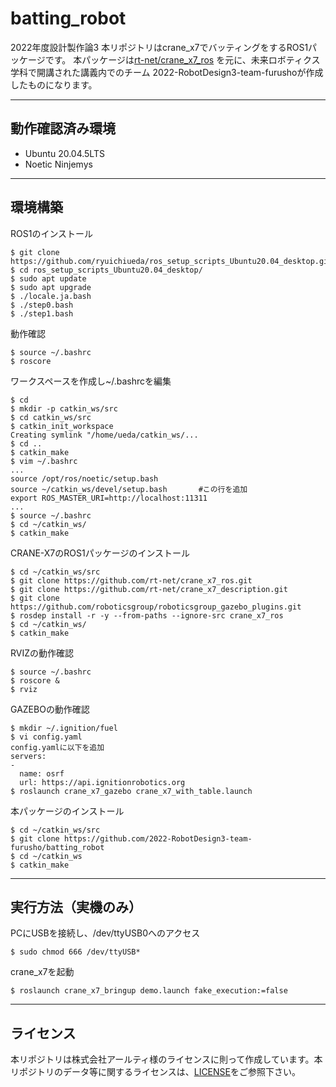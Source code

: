# batting_robot

2022年度設計製作論3
本リポジトリはcrane_x7でバッティングをするROS1パッケージです。
本パッケージは<a href= "https://github.com/rt-net/crane_x7_ros.html" >rt-net/crane_x7_ros</a    > を元に、未来ロボティクス学科で開講された講義内でのチーム
2022-RobotDesign3-team-furushoが作成したものになります。

---

## 動作確認済み環境
  * Ubuntu 20.04.5LTS
  * Noetic Ninjemys

---

## 環境構築

ROS1のインストール
```
$ git clone https://github.com/ryuichiueda/ros_setup_scripts_Ubuntu20.04_desktop.git
$ cd ros_setup_scripts_Ubuntu20.04_desktop/
$ sudo apt update
$ sudo apt upgrade
$ ./locale.ja.bash
$ ./step0.bash
$ ./step1.bash
```

動作確認
```
$ source ~/.bashrc
$ roscore
```

ワークスペースを作成し~/.bashrcを編集
```
$ cd
$ mkdir -p catkin_ws/src
$ cd catkin_ws/src
$ catkin_init_workspace
Creating symlink "/home/ueda/catkin_ws/...
$ cd ..
$ catkin_make
$ vim ~/.bashrc
...
source /opt/ros/noetic/setup.bash
source ~/catkin_ws/devel/setup.bash       #この行を追加
export ROS_MASTER_URI=http://localhost:11311
...
$ source ~/.bashrc
$ cd ~/catkin_ws/
$ catkin_make
```

CRANE-X7のROS1パッケージのインストール
```
$ cd ~/catkin_ws/src
$ git clone https://github.com/rt-net/crane_x7_ros.git
$ git clone https://github.com/rt-net/crane_x7_description.git
$ git clone https://github.com/roboticsgroup/roboticsgroup_gazebo_plugins.git
$ rosdep install -r -y --from-paths --ignore-src crane_x7_ros
$ cd ~/catkin_ws/ 
$ catkin_make
```

RVIZの動作確認
```
$ source ~/.bashrc
$ roscore &
$ rviz
```

GAZEBOの動作確認
```
$ mkdir ~/.ignition/fuel
$ vi config.yaml
config.yamlに以下を追加
servers:
-
  name: osrf
  url: https://api.ignitionrobotics.org
$ roslaunch crane_x7_gazebo crane_x7_with_table.launch
```

本パッケージのインストール
```
$ cd ~/catkin_ws/src
$ git clone https://github.com/2022-RobotDesign3-team-furusho/batting_robot
$ cd ~/catkin_ws
$ catkin_make
```

---

## 実行方法（実機のみ）

PCにUSBを接続し、/dev/ttyUSB0へのアクセス
```
$ sudo chmod 666 /dev/ttyUSB*
```

crane_x7を起動
```
$ roslaunch crane_x7_bringup demo.launch fake_execution:=false
```

---

## ライセンス

本リポジトリは株式会社アールティ様のライセンスに則って作成しています。本リポジトリのデータ等に関するライセンスは、<a href= "https://github.com/2022-RobotDesign3-team-furusho/batting_robot/blob/main/LICENSE.html" >LICENSE</a>をご参照下さい。

